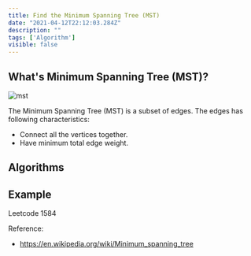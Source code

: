 ```yaml
---
title: Find the Minimum Spanning Tree (MST)
date: "2021-04-12T22:12:03.284Z"
description: ""
tags: ['Algorithm']
visible: false
---
```


## What's Minimum Spanning Tree (MST)?

     
![mst](https://upload.wikimedia.org/wikipedia/commons/thumb/d/d2/Minimum_spanning_tree.svg/600px-Minimum_spanning_tree.svg.png)

The Minimum Spanning Tree (MST) is a subset of edges. The edges has following characteristics:
- Connect all the vertices together.
- Have minimum total edge weight.

## Algorithms

## Example
Leetcode 1584

Reference:
- https://en.wikipedia.org/wiki/Minimum_spanning_tree